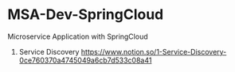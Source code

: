 # MSA-Dev-SpringCloud
Microservice Application with SpringCloud


1. Service Discovery 
https://www.notion.so/1-Service-Discovery-0ce760370a4745049a6cb7d533c08a41
